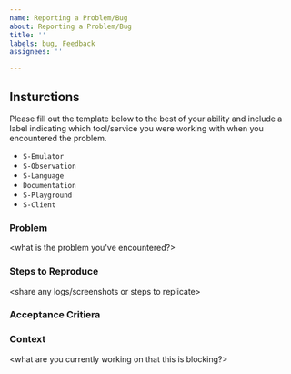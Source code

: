 ```yaml
---
name: Reporting a Problem/Bug
about: Reporting a Problem/Bug
title: ''
labels: bug, Feedback
assignees: ''

---
```


## Insturctions 

Please fill out the template below to the best of your ability and include a label indicating which tool/service you were working with when you encountered the problem. 

- `S-Emulator` 
- `S-Observation` 
- `S-Language`
- `Documentation` 
- `S-Playground`
- `S-Client`

### Problem

<what is the problem you've encountered?> 

### Steps to Reproduce 

<share any logs/screenshots or steps to replicate>

### Acceptance Critiera

<if any>
  
### Context

<what are you currently working on that this is blocking?>


